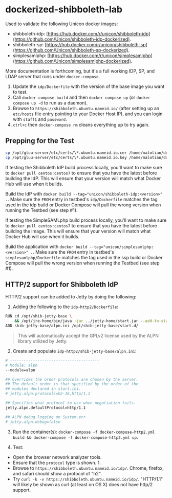 # dockerized-shibboleth-lab

Used to validate the following Unicon docker images:

- shibboleth-idp: [https://hub.docker.com/r/unicon/shibboleth-idp](https://github.com/Unicon/shibboleth-idp-dockerized).
- shibboleth-sp: [https://hub.docker.com/r/unicon/shibboleth-sp](https://github.com/Unicon/shibboleth-sp-dockerized).
- simplesamlphp: [https://hub.docker.com/r/unicon/simplesamlphp](https://github.com/Unicon/simplesamlphp-dockerized).

More documentation is forthcoming, but it's a full working IDP, SP, and LDAP server that runs under `docker-compose`. 

1. Update the `idp/Dockerfile` with the version of the base image you want to test.
2. Call `docker-compose build` and then `docker-compose up` (or `docker-compose up -d` to run as a daemon).
3. Browse to `https://shibboleth.ubuntu.nameid.io/` (after setting up an `etc/hosts` file entry pointing to your Docker Host IP), and you can login with `staff1` and `password`.  
4. `ctrl+c` then `docker-compose rm` cleans everything up to try again.

## Prepping for the Test

```bash
cp /opt/gluu-server/etc/certs/\*.ubuntu.nameid.io.cer /home/malotian/dockerized-idp-testbed/httpd-proxy/etc-httpd/ssl/domain.crt
cp /opt/gluu-server/etc/certs/\*.ubuntu.nameid.io.key /home/malotian/dockerized-idp-testbed/httpd-proxy/etc-httpd/ssl/domain.key
```


If testing the Shibboleth IdP build process locally, you'll want to make sure to `docker pull centos:centos7` to ensure that you have the latest before building the IdP. This will ensure that your version will match what Docker Hub will use when it builds. 

Build the IdP with `docker build --tag="unicon/shibboleth-idp:<version>" .`. Make sure the `FROM` entry in testbed's `idp/Dockerfile` matches the tag used in the idp build  or Docker Compose will pull the wrong version when running the Testbed (see step #1).

If testing the SimpleSAMLphp build process locally, you'll want to make sure to `docker pull centos:centos7` to ensure that you have the latest before building the image. This will ensure that your version will match what Docker Hub will use when it builds. 

Build the application with `docker build --tag="unicon/simplesamlphp:<version>" .`. Make sure the `FROM` entry in testbed's `simplesamlphp/Dockerfile` matches the tag used in the ssp build or Docker Compose will pull the wrong version when running the Testbed (see step #1).

## HTTP/2 support for Shibboleth IdP

HTTP/2 support can be added to Jetty by doing the following:

1. Adding the following to the `idp-http2/Dockerfile`:
 
```bash
RUN cd /opt/shib-jetty-base \
    && /opt/jre-home/bin/java -jar ../jetty-home/start.jar --add-to-startd=http2 -Dorg.eclipse.jetty.start.ack.licenses=true
ADD shib-jetty-base/alpn.ini /opt/shib-jetty-base/start.d/
```

> This will automatically accept the GPLv2 license used by the ALPN library utilized by Jetty.

2. Create and populate `idp-http2/shib-jetty-base/alpn.ini`:

```apache
# ---------------------------------------
# Module: alpn
--module=alpn

## Overrides the order protocols are chosen by the server.
## The default order is that specified by the order of the
## modules declared in start.ini.
# jetty.alpn.protocols=h2-16,http/1.1

## Specifies what protocol to use when negotiation fails.
jetty.alpn.defaultProtocol=http/1.1

## ALPN debug logging on System.err
# jetty.alpn.debug=false
```

3. Run the container(s): `docker-compose -f docker-compose-http2.yml build && docker-compose -f docker-compose-http2.yml up`.

4. Test:

- Open the browser network analyzer tools. 
- Ensure that the `protocol` type is shown. 1.
- Browse to `https://shibboleth.ubuntu.nameid.io/idp/`. Chrome, firefox, and safari should show a protocol of "h2".
- Try `curl -k -v https://shibboleth.ubuntu.nameid.io/idp/`. "HTTP/1.1" will likely be shown as curl (at least on OS X) does not have http/2 support.
